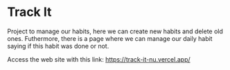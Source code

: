# Track It

Project to manage our habits, here we can create new habits and delete old ones. Futhermore, there is a page where we can manage our daily habit saying if this habit  was done or not.

Access the web site with this link: https://track-it-nu.vercel.app/

